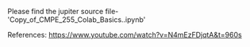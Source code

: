 Please find the jupiter source file- 'Copy_of_CMPE_255_Colab_Basics..ipynb'

References:
https://www.youtube.com/watch?v=N4mEzFDjqtA&t=960s
